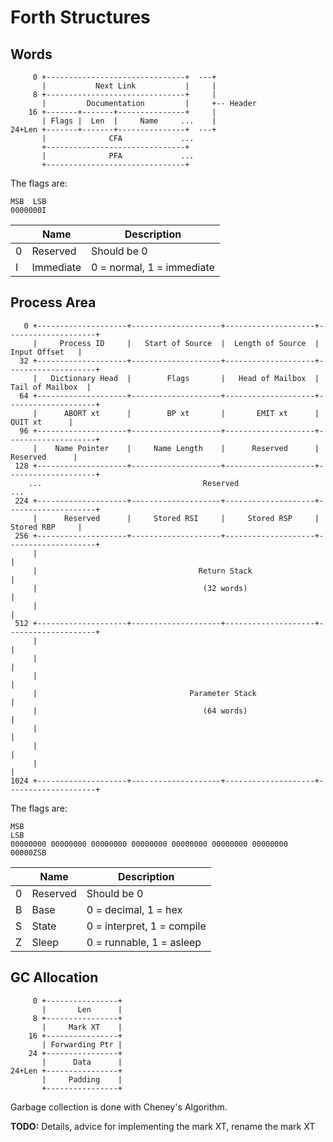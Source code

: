 Forth Structures
================

Words
-----

```
     0 +-------------------------------+  ---+
       |           Next Link           |     |
     8 +-------------------------------+     |
       |         Documentation         |     +-- Header
    16 +-------+-------+---------------+     |
       | Flags |  Len  |     Name     ...    |
24+Len +-------+-------+---------------+  ---+
       |              CFA             ...
       +-------------------------------+
       |              PFA             ...
       +-------------------------------+
```

The flags are:

```
MSB  LSB
0000000I
```

|   | Name      | Description               |
|---|-----------|---------------------------|
| 0 | Reserved  | Should be 0               |
| I | Immediate | 0 = normal, 1 = immediate |

Process Area
------------

```
   0 +--------------------+--------------------+--------------------+--------------------+
     |     Process ID     |   Start of Source  |  Length of Source  |     Input Offset   |
  32 +--------------------+--------------------+--------------------+--------------------+
     |   Dictionary Head  |        Flags       |   Head of Mailbox  |   Tail of Mailbox  |
  64 +--------------------+--------------------+--------------------+--------------------+
     |      ABORT xt      |        BP xt       |       EMIT xt      |       QUIT xt      |
  96 +--------------------+--------------------+--------------------+--------------------+
     |    Name Pointer    |     Name Length    |      Reserved      |      Reserved      |
 128 +--------------------+--------------------+--------------------+--------------------+
    ...                                    Reserved                                     ...
 224 +--------------------+--------------------+--------------------+--------------------+
     |      Reserved      |     Stored RSI     |     Stored RSP     |     Stored RBP     |
 256 +--------------------+--------------------+--------------------+--------------------+
     |                                                                                   |
     |                                    Return Stack                                   |
     |                                     (32 words)                                    |
     |                                                                                   |
 512 +--------------------+--------------------+--------------------+--------------------+
     |                                                                                   |
     |                                                                                   |
     |                                                                                   |
     |                                  Parameter Stack                                  |
     |                                     (64 words)                                    |
     |                                                                                   |
     |                                                                                   |
     |                                                                                   |
1024 +--------------------+--------------------+--------------------+--------------------+
```

The flags are:

```
MSB                                                                 LSB
00000000 00000000 00000000 00000000 00000000 00000000 00000000 00000ZSB
```

|   | Name     | Description                |
|---|----------|----------------------------|
| 0 | Reserved | Should be 0                |
| B | Base     | 0 = decimal, 1 = hex       |
| S | State    | 0 = interpret, 1 = compile |
| Z | Sleep    | 0 = runnable, 1 = asleep   |

GC Allocation
-------------

```
     0 +----------------+
       |       Len      |
     8 +----------------+
       |     Mark XT    |
    16 +----------------+
       | Forwarding Ptr |
    24 +----------------+
       |      Data      |
24+Len +----------------+
       |     Padding    |
       +----------------+
```

Garbage collection is done with Cheney's Algorithm.

**TODO:** Details, advice for implementing the mark XT, rename the mark XT
